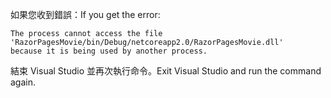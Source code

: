 <span data-ttu-id="0866b-101">如果您收到錯誤：</span><span class="sxs-lookup"><span data-stu-id="0866b-101">If you get the error:</span></span>
  ```
  The process cannot access the file 
 'RazorPagesMovie/bin/Debug/netcoreapp2.0/RazorPagesMovie.dll' 
  because it is being used by another process.
  ```
<span data-ttu-id="0866b-102">結束 Visual Studio 並再次執行命令。</span><span class="sxs-lookup"><span data-stu-id="0866b-102">Exit Visual Studio and run the command again.</span></span>
